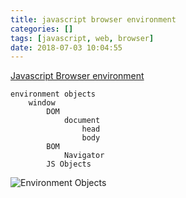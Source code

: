 ```yaml
---
title: javascript browser environment
categories: []
tags: [javascript, web, browser]
date: 2018-07-03 10:04:55
---
```


[Javascript Browser environment](https://javascript.info/browser-environment)

```
environment objects
    window
        DOM
            document
                head
                body
        BOM
            Navigator
        JS Objects
```

![Environment Objects](https://javascript.info/article/browser-environment/windowObjects@2x.png)
